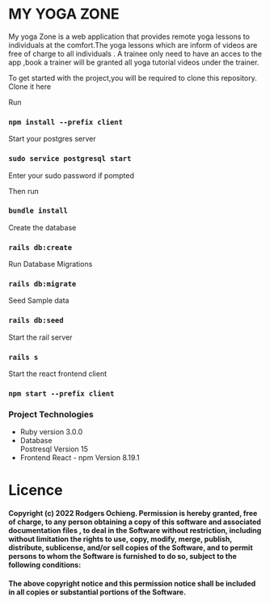 # MY YOGA ZONE

My yoga Zone is a web application that provides remote yoga lessons to individuals at the comfort.The yoga lessons which are inform of videos are free of charge to all individuals . A trainee only need to have an acces to the app ,book a trainer will be granted all yoga tutorial videos under the trainer.

To get started with the project,you will be required to clone this repository.
Clone it here

Run

### `npm install --prefix client`

Start your postgres server

### `sudo service postgresql start`

Enter your sudo password if pompted

Then run

### `bundle install`

Create the database

### `rails db:create  `

Run Database Migrations

### `rails db:migrate `

Seed Sample data

### `rails db:seed`

Start the rail server

### `rails s`

Start the react frontend client

### `npm start --prefix client`

### Project Technologies

- Ruby version
  3.0.0
- Database  
  Postresql Version 15
- Frontend
  React - npm Version 8.19.1

<h1>Licence</h1>
<h4>Copyright (c) 2022 Rodgers Ochieng. Permission is hereby granted, free of charge, to any person obtaining a copy of this software and associated documentation files , to deal in the Software without restriction, including without limitation the rights to use, copy, modify, merge, publish, distribute, sublicense, and/or sell copies of the Software, and to permit persons to whom the Software is furnished to do so, subject to the following conditions:
</h4>
<h4>The above copyright notice and this permission notice shall be included in all copies or substantial portions of the Software.</h4>
